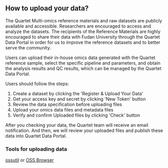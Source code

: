 ## How to upload your data?

The Quartet Multi-omics reference materials and raw datasets are publicly available and accessible. Researchers are encouraged to access and analyze the datasets. The recipients of the Reference Materials are highly encouraged to share their data with Fudan University through the Quartet Data Portal in order for us to improve the reference datasets and to better serve the community.

Users can upload their in-house omics data generated with the Quartet reference sample, select the specific pipeline and parameters, and obtain the analysis results and QC results, which can be managed by the Quartet Data Portal.

Users should follow the steps:
1) Create a dataset by clicking the 'Register & Upload Your Data'
2) Get your access key and secret by clicking 'New Token' button
3) Review the data specification before uploading files
4) Upload your omics data files and metadata files
5) Verify and confirm Uploaded files by clicking 'Check' button

After you checking your data, the Quartet team will receive an email notification. And then, we will review your uploaded files and publish these data into Quartet Data Portal.

### Tools for uploading data

[ossutil](https://www.yuque.com/quartet/tools/ossutil) or [OSS Browser](https://www.yuque.com/quartet/tools/ossbrowser)